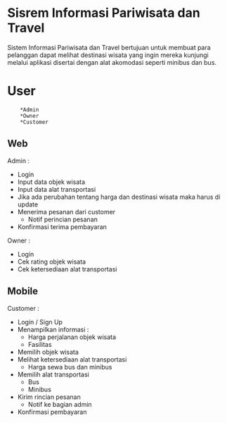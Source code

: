# Sisrem Informasi Pariwisata dan Travel
Sistem Informasi Pariwisata dan Travel bertujuan untuk membuat para pelanggan dapat melihat destinasi wisata yang ingin mereka kunjungi melalui aplikasi disertai dengan alat akomodasi seperti minibus dan bus.

# User
        *Admin
        *Owner
        *Customer
## Web
Admin :
- Login
- Input data objek wisata
- Input data alat transportasi
- Jika ada perubahan tentang harga dan destinasi wisata maka harus di update 
- Menerima pesanan dari customer
    * Notif perincian pesanan
- Konfirmasi terima pembayaran

Owner :
- Login
- Cek rating objek wisata
- Cek ketersediaan alat transportasi
## Mobile
Customer :
- Login / Sign Up
- Menampilkan informasi :
    * Harga perjalanan objek wisata
    * Fasilitas
- Memilih objek wisata 
- Melihat ketersediaan alat transportasi
    * Harga sewa bus dan minibus
- Memilih alat transportasi
    * Bus 
    * Minibus
- Kirim rincian pesanan
    * Notif ke bagian admin
- Konfirmasi pembayaran